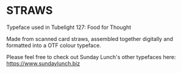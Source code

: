 # STRAWS
Typeface used in Tubelight 127: Food for Thought

Made from scanned card straws, assembled together digitally and formatted into a OTF colour typeface.

Please feel free to check out Sunday Lunch's other typefaces here: https://www.sundaylunch.biz
